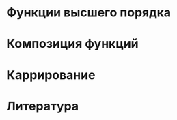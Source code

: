 Функции высшего порядка
=======================


Композиция функций
==================



Каррирование
============




Литература
==========


[curry-0]: https://en.wikibooks.org/wiki/Scala/Currying
[curry-1]: https://twitter.github.io/scala_school/pattern-matching-and-functional-composition.html#curryvspartial

[fun-comp-0]: https://twitter.github.io/scala_school/pattern-matching-and-functional-composition.html#composition
